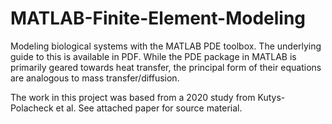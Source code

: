 # MATLAB-Finite-Element-Modeling
Modeling biological systems with the MATLAB PDE toolbox. The underlying guide to this is available in PDF.
While the PDE package in MATLAB is primarily geared towards heat transfer, the principal form of their equations are analogous to mass transfer/diffusion.

The work in this project was based from a 2020 study from Kutys-Polacheck et al. See attached paper for source material.

